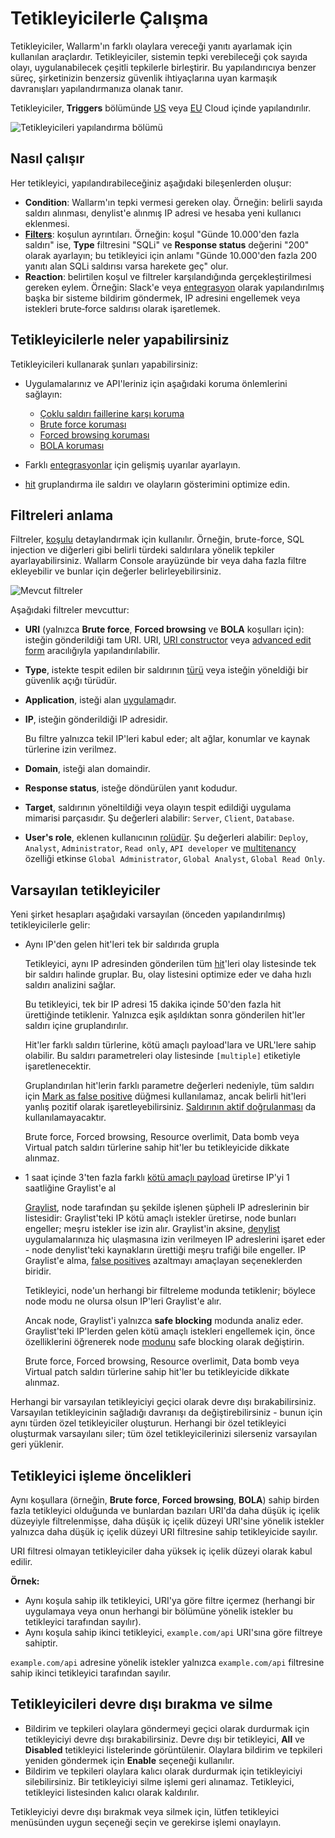# Tetikleyicilerle Çalışma

Tetikleyiciler, Wallarm'ın farklı olaylara vereceği yanıtı ayarlamak için kullanılan araçlardır. Tetikleyiciler, sistemin tepki verebileceği çok sayıda olayı, uygulanabilecek çeşitli tepkilerle birleştirir. Bu yapılandırıcıya benzer süreç, şirketinizin benzersiz güvenlik ihtiyaçlarına uyan karmaşık davranışları yapılandırmanıza olanak tanır.

Tetikleyiciler, **Triggers** bölümünde [US](https://us1.my.wallarm.com/triggers) veya [EU](https://my.wallarm.com/triggers) Cloud içinde yapılandırılır.

![Tetikleyicileri yapılandırma bölümü](../../images/user-guides/triggers/triggers-section.png)

## Nasıl çalışır

Her tetikleyici, yapılandırabileceğiniz aşağıdaki bileşenlerden oluşur:

* **Condition**: Wallarm'ın tepki vermesi gereken olay. Örneğin: belirli sayıda saldırı alınması, denylist'e alınmış IP adresi ve hesaba yeni kullanıcı eklenmesi.
* [**Filters**](#understanding-filters): koşulun ayrıntıları. Örneğin: koşul "Günde 10.000'den fazla saldırı" ise, **Type** filtresini "SQLi" ve **Response status** değerini "200" olarak ayarlayın; bu tetikleyici için anlamı "Günde 10.000'den fazla 200 yanıtı alan SQLi saldırısı varsa harekete geç" olur.
* **Reaction**: belirtilen koşul ve filtreler karşılandığında gerçekleştirilmesi gereken eylem. Örneğin: Slack'e veya [entegrasyon](../settings/integrations/integrations-intro.md) olarak yapılandırılmış başka bir sisteme bildirim göndermek, IP adresini engellemek veya istekleri brute‑force saldırısı olarak işaretlemek.

## Tetikleyicilerle neler yapabilirsiniz

Tetikleyicileri kullanarak şunları yapabilirsiniz:

* Uygulamalarınız ve API'leriniz için aşağıdaki koruma önlemlerini sağlayın:

    * [Çoklu saldırı faillerine karşı koruma](../../admin-en/configuration-guides/protecting-with-thresholds.md)
    * [Brute force koruması](../../admin-en/configuration-guides/protecting-against-bruteforce.md)
    * [Forced browsing koruması](../../admin-en/configuration-guides/protecting-against-forcedbrowsing.md)
    * [BOLA koruması](../../admin-en/configuration-guides/protecting-against-bola-trigger.md)

* Farklı [entegrasyonlar](../../user-guides/settings/integrations/integrations-intro.md) için gelişmiş uyarılar ayarlayın.
* [hit](../../user-guides/events/grouping-sampling.md#grouping-of-hits) gruplandırma ile saldırı ve olayların gösterimini optimize edin.

## Filtreleri anlama

Filtreler, [koşulu](#how-it-works) detaylandırmak için kullanılır. Örneğin, brute-force, SQL injection ve diğerleri gibi belirli türdeki saldırılara yönelik tepkiler ayarlayabilirsiniz. Wallarm Console arayüzünde bir veya daha fazla filtre ekleyebilir ve bunlar için değerler belirleyebilirsiniz.

![Mevcut filtreler](../../images/user-guides/triggers/trigger-filters.png)

Aşağıdaki filtreler mevcuttur:

* **URI** (yalnızca **Brute force**, **Forced browsing** ve **BOLA** koşulları için): isteğin gönderildiği tam URI. URI, [URI constructor](../../user-guides/rules/rules.md#uri-constructor) veya [advanced edit form](../../user-guides/rules/rules.md#advanced-edit-form) aracılığıyla yapılandırılabilir.
* **Type**, istekte tespit edilen bir saldırının [türü](../../attacks-vulns-list.md) veya isteğin yöneldiği bir güvenlik açığı türüdür.
* **Application**, isteği alan [uygulama](../settings/applications.md)dır.
* **IP**, isteğin gönderildiği IP adresidir.

    Bu filtre yalnızca tekil IP'leri kabul eder; alt ağlar, konumlar ve kaynak türlerine izin verilmez.
* **Domain**, isteği alan domaindir.
* **Response status**, isteğe döndürülen yanıt kodudur.
* **Target**, saldırının yöneltildiği veya olayın tespit edildiği uygulama mimarisi parçasıdır. Şu değerleri alabilir: `Server`, `Client`, `Database`.
* **User's role**, eklenen kullanıcının [rolüdür](../../user-guides/settings/users.md#user-roles). Şu değerleri alabilir: `Deploy`, `Analyst`, `Administrator`, `Read only`, `API developer` ve [multitenancy](../../installation/multi-tenant/overview.md) özelliği etkinse `Global Administrator`, `Global Analyst`, `Global Read Only`.

## Varsayılan tetikleyiciler

Yeni şirket hesapları aşağıdaki varsayılan (önceden yapılandırılmış) tetikleyicilerle gelir:

* Aynı IP'den gelen hit'leri tek bir saldırıda grupla

    Tetikleyici, aynı IP adresinden gönderilen tüm [hit](../../glossary-en.md#hit)'leri olay listesinde tek bir saldırı halinde gruplar. Bu, olay listesini optimize eder ve daha hızlı saldırı analizini sağlar.

    Bu tetikleyici, tek bir IP adresi 15 dakika içinde 50'den fazla hit ürettiğinde tetiklenir. Yalnızca eşik aşıldıktan sonra gönderilen hit'ler saldırı içine gruplandırılır.

    Hit'ler farklı saldırı türlerine, kötü amaçlı payload'lara ve URL'lere sahip olabilir. Bu saldırı parametreleri olay listesinde `[multiple]` etiketiyle işaretlenecektir.

    Gruplandırılan hit'lerin farklı parametre değerleri nedeniyle, tüm saldırı için [Mark as false positive](../events/check-attack.md#false-positives) düğmesi kullanılamaz, ancak belirli hit'leri yanlış pozitif olarak işaretleyebilirsiniz. [Saldırının aktif doğrulanması](../../about-wallarm/detecting-vulnerabilities.md#threat-replay-testing) da kullanılamayacaktır.
    
    Brute force, Forced browsing, Resource overlimit, Data bomb veya Virtual patch saldırı türlerine sahip hit'ler bu tetikleyicide dikkate alınmaz.
* 1 saat içinde 3'ten fazla farklı [kötü amaçlı payload](../../glossary-en.md#malicious-payload) üretirse IP'yi 1 saatliğine Graylist'e al

    [Graylist](../ip-lists/overview.md), node tarafından şu şekilde işlenen şüpheli IP adreslerinin bir listesidir: Graylist'teki IP kötü amaçlı istekler üretirse, node bunları engeller; meşru istekler ise izin alır. Graylist'in aksine, [denylist](../ip-lists/overview.md) uygulamalarınıza hiç ulaşmasına izin verilmeyen IP adreslerini işaret eder - node denylist'teki kaynakların ürettiği meşru trafiği bile engeller. IP Graylist'e alma, [false positives](../../about-wallarm/protecting-against-attacks.md#false-positives) azaltmayı amaçlayan seçeneklerden biridir.

    Tetikleyici, node'un herhangi bir filtreleme modunda tetiklenir; böylece node modu ne olursa olsun IP'leri Graylist'e alır.

    Ancak node, Graylist'i yalnızca **safe blocking** modunda analiz eder. Graylist'teki IP'lerden gelen kötü amaçlı istekleri engellemek için, önce özelliklerini öğrenerek node [modunu](../../admin-en/configure-wallarm-mode.md#available-filtration-modes) safe blocking olarak değiştirin.

    Brute force, Forced browsing, Resource overlimit, Data bomb veya Virtual patch saldırı türlerine sahip hit'ler bu tetikleyicide dikkate alınmaz.

Herhangi bir varsayılan tetikleyiciyi geçici olarak devre dışı bırakabilirsiniz. Varsayılan tetikleyicinin sağladığı davranışı da değiştirebilirsiniz - bunun için aynı türden özel tetikleyiciler oluşturun. Herhangi bir özel tetikleyici oluşturmak varsayılanı siler; tüm özel tetikleyicilerinizi silerseniz varsayılan geri yüklenir.

## Tetikleyici işleme öncelikleri

Aynı koşullara (örneğin, **Brute force**, **Forced browsing**, **BOLA**) sahip birden fazla tetikleyici olduğunda ve bunlardan bazıları URI'da daha düşük iç içelik düzeyiyle filtrelenmişse, daha düşük iç içelik düzeyi URI'sine yönelik istekler yalnızca daha düşük iç içelik düzeyi URI filtresine sahip tetikleyicide sayılır.

URI filtresi olmayan tetikleyiciler daha yüksek iç içelik düzeyi olarak kabul edilir.

**Örnek:**

* Aynı koşula sahip ilk tetikleyici, URI'ya göre filtre içermez (herhangi bir uygulamaya veya onun herhangi bir bölümüne yönelik istekler bu tetikleyici tarafından sayılır).
* Aynı koşula sahip ikinci tetikleyici, `example.com/api` URI'sına göre filtreye sahiptir.

`example.com/api` adresine yönelik istekler yalnızca `example.com/api` filtresine sahip ikinci tetikleyici tarafından sayılır.

## Tetikleyicileri devre dışı bırakma ve silme

* Bildirim ve tepkileri olaylara göndermeyi geçici olarak durdurmak için tetikleyiciyi devre dışı bırakabilirsiniz. Devre dışı bir tetikleyici, **All** ve **Disabled** tetikleyici listelerinde görüntülenir. Olaylara bildirim ve tepkileri yeniden göndermek için **Enable** seçeneği kullanılır.
* Bildirim ve tepkileri olaylara kalıcı olarak durdurmak için tetikleyiciyi silebilirsiniz. Bir tetikleyiciyi silme işlemi geri alınamaz. Tetikleyici, tetikleyici listesinden kalıcı olarak kaldırılır.

Tetikleyiciyi devre dışı bırakmak veya silmek için, lütfen tetikleyici menüsünden uygun seçeneği seçin ve gerekirse işlemi onaylayın.